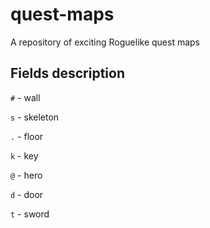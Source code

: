 # quest-maps
A repository of exciting Roguelike quest maps

## Fields description
```#``` - wall

```s``` - skeleton

```.``` - floor

```k``` - key

```@``` - hero

```d``` - door

```t``` - sword
